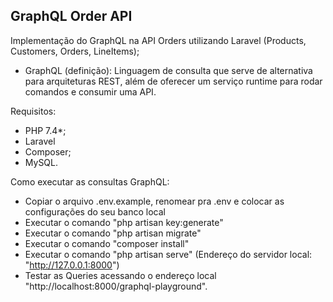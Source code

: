 ## GraphQL Order API

Implementação do GraphQL na API Orders utilizando Laravel (Products, Customers, Orders, LineItems);

* GraphQL (definição): Linguagem de consulta que serve de alternativa para arquiteturas REST, além de oferecer um serviço runtime para rodar comandos e consumir uma API.

Requisitos:
- PHP 7.4*;
- Laravel
- Composer;
- MySQL.

Como executar as consultas GraphQL:
- Copiar o arquivo .env.example, renomear pra .env e colocar as configurações do seu banco local
- Executar o comando "php artisan key:generate"
- Executar o comando "php artisan migrate"
- Executar o comando "composer install"
- Executar o comando "php artisan serve" (Endereço do servidor local: "http://127.0.0.1:8000")
- Testar as Queries acessando o endereço local "http://localhost:8000/graphql-playground".
